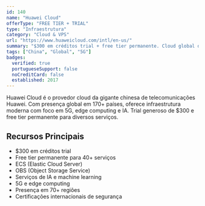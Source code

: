 ```yaml
---
id: 140
name: "Huawei Cloud"
offerType: "FREE TIER + TRIAL"
type: "Infraestrutura"
category: "Cloud & VPS"
url: "https://www.huaweicloud.com/intl/en-us/"
summary: "$300 em créditos trial + free tier permanente. Cloud global da Huawei. Forte em 5G e edge."
tags: ["China", "Global", "5G"]
badges:
  verified: true
  portugueseSupport: false
  noCreditCard: false
  established: 2017
---
```


Huawei Cloud é o provedor cloud da gigante chinesa de telecomunicações Huawei. Com presença global em 170+ países, oferece infraestrutura moderna com foco em 5G, edge computing e IA. Trial generoso de $300 e free tier permanente para diversos serviços.

## Recursos Principais

- $300 em créditos trial
- Free tier permanente para 40+ serviços
- ECS (Elastic Cloud Server)
- OBS (Object Storage Service)
- Serviços de IA e machine learning
- 5G e edge computing
- Presença em 70+ regiões
- Certificações internacionais de segurança
